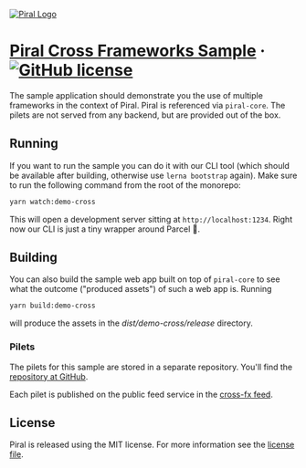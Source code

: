 [![Piral Logo](https://github.com/smapiot/piral/raw/master/docs/assets/logo.png)](https://piral.io)

# [Piral Cross Frameworks Sample](https://piral.io) &middot; [![GitHub license](https://img.shields.io/badge/license-MIT-blue.svg)](https://github.com/smapiot/piral/blob/master/LICENSE)

The sample application should demonstrate you the use of multiple frameworks in the context of Piral. Piral is referenced via `piral-core`. The pilets are not served from any backend, but are provided out of the box.

## Running

If you want to run the sample you can do it with our CLI tool (which should be available after building, otherwise use `lerna bootstrap` again). Make sure to run the following command from the root of the monorepo:

```sh
yarn watch:demo-cross
```

This will open a development server sitting at `http://localhost:1234`. Right now our CLI is just a tiny wrapper around Parcel :rocket:.

## Building

You can also build the sample web app built on top of `piral-core` to see what the outcome ("produced assets") of such a web app is. Running

```sh
yarn build:demo-cross
```

will produce the assets in the *dist/demo-cross/release* directory.

### Pilets

The pilets for this sample are stored in a separate repository. You'll find the [repository at GitHub](https://github.com/smapiot/sample-cross-fx-pilets).

Each pilet is published on the public feed service in the [cross-fx feed](https://feed.piral.io/api/v1/pilet/cross-fx).

## License

Piral is released using the MIT license. For more information see the [license file](./LICENSE).
